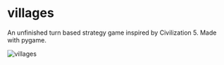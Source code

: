 # villages
An unfinished turn based strategy game inspired by Civilization 5. Made with pygame.

![villages](https://user-images.githubusercontent.com/89947900/220327513-dc4b19c0-32bc-40ad-9995-2baf0e3b284f.jpg)
